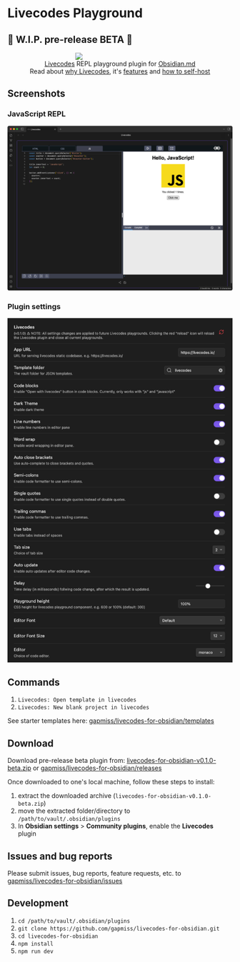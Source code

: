 # Livecodes Playground

## 🚧 W.I.P. pre-release BETA 🚧

<div style="margin-bottom: 1em;">
	<div style="display: flex; justify-content: center;">
		<img src="https://livecodes.io/docs/img/livecodes-logo.svg" style="width:200px">
	</div>
	<div style="text-align: center;">
		<a href="https://livecodes.io/docs/overview" target="_blank">Livecodes</a> REPL playground plugin for <a href="https://obsidian.md" target="_blank">Obsidian.md</a>
	</div>
	<div style="text-align: center;">
		Read about <a href="https://livecodes.io/docs/why" target="_blank">why Livecodes</a>, it's <a href="https://livecodes.io/docs/features/" target="_blank">features</a> and <a href="https://livecodes.io/docs/features/self-hosting" target="_blank">how to self-host</a>
	</div>
</div>

## Screenshots

### JavaScript REPL

![screenshot of JavaScript REPL](assets/CleanShot-Obsidian-(Livecodes%20-%20LIVECODES-PLUGIN%20-%20Obsidian%20v1.4.2)-20230806152651.png)

### Plugin settings

![screenshot of plugin settings](assets/CleanShot-Obsidian-(Livecodes%20-%20LIVECODES-PLUGIN%20-%20Obsidian%20v1.4.2)-20230806153030.png)

## Commands

1. `Livecodes: Open template in livecodes`
2. `Livecodes: New blank project in livecodes`

See starter templates here: [gapmiss/livecodes-for-obsidian/templates](https://github.com/gapmiss/livecodes-for-obsidian/tree/0.1.0-beta/src)

## Download

Download pre-release beta plugin from: [livecodes-for-obsidian-v0.1.0-beta.zip](https://github.com/gapmiss/livecodes-for-obsidian/releases/download/0.1.0-beta/livecodes-for-obsidian-v0.1.0-beta.zip) or [gapmiss/livecodes-for-obsidian/releases](https://github.com/gapmiss/livecodes-for-obsidian/releases)

Once downloaded to one's local machine, follow these steps to install:

1. extract the downloaded archive (`livecodes-for-obsidian-v0.1.0-beta.zip`)
2. move the extracted folder/directory to `/path/to/vault/.obsidian/plugins`
3. In **Obsidian settings** > **Community plugins**, enable the **Livecodes** plugin

## Issues and bug reports

Please submit issues, bug reports, feature requests, etc. to [gapmiss/livecodes-for-obsidian/issues](https://github.com/gapmiss/livecodes-for-obsidian/issues)

## Development

1. `cd /path/to/vault/.obsidian/plugins`
2. `git clone https://github.com/gapmiss/livecodes-for-obsidian.git`
3. `cd livecodes-for-obsidian`
4. `npm install`
5. `npm run dev`